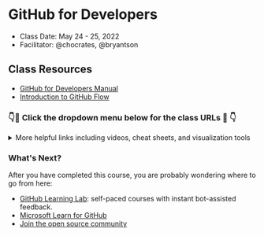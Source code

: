 # GitHub for Developers

-   Class Date: May 24 - 25, 2022
-   Facilitator: @chocrates, @bryantson

## Class Resources

-   [GitHub for Developers Manual](https://githubtraining.github.io/training-manual/#/)
-   [Introduction to GitHub Flow](https://guides.github.com/introduction/flow/)

### 👇🔗 Click the dropdown menu below for the class URLs 🔗 👇

<details>

<summary>More helpful links including videos, cheat sheets, and visualization tools</summary>

#### Git

-   [Git Cheat Sheet](https://github.github.com/training-kit/downloads/github-git-cheat-sheet.pdf)
-   [git-scm](https://git-scm.com)
-   [Git Katas](https://github.com/praqma-training/gitkatas)
-   [Git Aliases](https://haacked.com/archive/2014/07/28/github-flow-aliases/)
-   [Visuals of Helpful Git Commands](https://dev.to/lydiahallie/cs-visualized-useful-git-commands-37p1)

#### Review materials & visualization

-   [Review videos](https://www.youtube.com/playlist?list=PLg7s6cbtAD16Pgp6WIVfX4VsGI-xyWkMz)
-   [GitSchool - Visualizing Git](http://git-school.github.io/visualizing-git/)
-   [Visualizing Git Concepts with D3](https://onlywei.github.io/explain-git-with-d3/)
-   [Git Viz](https://peleke.github.io/git-viz/)
-   [Git Graph Extension for VS Code](https://marketplace.visualstudio.com/items?itemName=mhutchie.git-graph)
-   [LearnGitBranching](http://learngitbranching.js.org/?NODEMO)

#### GitHub Documentation and Help

-   [GitHub Webcasts](https://resources.github.com/webcasts/)
-   [Authentication Troubleshooting Guide](https://help.github.com/categories/authenticating-to-github/)
-   [GitHub Help Documentation](https://help.github.com/)
-   [GitHub Enterprise Documentation](https://help.github.com/enterprise/)
-   [Enterprise Support](https://enterprise.github.com/support)

#### Git and IDEs Webcasts

-   [GitHub and Visual Studio](https://resources.github.com/webcasts/GitHub-and-Visual-Studio/)
-   [GitHub and IntelliJ IDEs](https://resources.github.com/webcasts/GitHub-and-Intellij-IDEs/)
-   [GitHub and Atom.io](https://resources.github.com/webcasts/GitHub-and-Atom/)
-   [GitHub and Xcode](https://resources.github.com/webcasts/GitHub-and-Xcode/)
-   [GitHub and Eclipse](https://resources.github.com/webcasts/GitHub-and-Eclipse/)
-   [GitHub and GitHub Desktop](https://resources.github.com/webcasts/GitHub-and-GitHub-desktop/)
-   [GitHub and GitKraken](https://youtu.be/awzPi1XLPnU)

</details>

### What's Next?

After you have completed this course, you are probably wondering where to go from here:

-   [GitHub Learning Lab](https://lab.github.com/): self-paced courses with instant bot-assisted feedback.
-   [Microsoft Learn for GitHub](https://docs.microsoft.com/en-us/learn/github/)
-   [Join the open source community](https://github.com/open-source)





